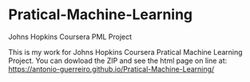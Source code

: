 # Pratical-Machine-Learning
Johns Hopkins Coursera PML Project

This is my work for Johns Hopkins Coursera Pratical Machine Learning Project.
You can dowload the ZIP and see the html page on line at:
https://antonio-guerreiro.github.io/Pratical-Machine-Learning/
